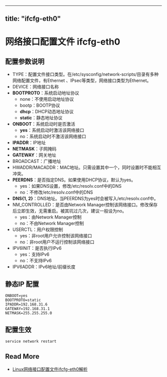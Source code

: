 
---
title: "ifcfg-eth0"
---

# 网络接口配置文件 ifcfg-eth0

## 配置参数说明 

- TYPE：配置文件接口类型。在/etc/sysconfig/network-scripts/目录有多种网络配置文件，有Ethernet 、IPsec等类型，网络接口类型为Ethernet。
- DEVICE：网络接口名称
- **BOOTPROTO**：系统启动地址协议
	- none：不使用启动地址协议
	- bootp：BOOTP协议
	- **dhcp**：DHCP动态地址协议
	- **static**：静态地址协议
- **ONBOOT**：系统启动时是否激活
	- **yes**：系统启动时激活该网络接口
	- no：系统启动时不激活该网络接口
- **IPADDR**：IP地址
- **NETMASK**：子网掩码
- **GATEWAY**：网关地址
- BROADCAST：广播地址
- HWADDR/MACADDR：MAC地址。只需设置其中一个，同时设置时不能相互冲突。
- **PEERDNS**：是否指定DNS。如果使用DHCP协议，默认为yes。
	- yes：如果DNS设置，修改/etc/resolv.conf中的DNS
	- no：不修改/etc/resolv.conf中的DNS
- **DNS{1, 2}**：DNS地址。当PEERDNS为yes时会被写入/etc/resolv.conf中。
- NM_CONTROLLED：是否由Network Manager控制该网络接口。修改保存后立即生效，无需重启。被其坑过几次，建议一般设为no。
	- yes：由Network Manager控制
	- no：不由Network Manager控制
- USERCTL：用户权限控制
	- yes：非root用户允许控制该网络接口
	- no：非root用户不运行控制该网络接口
- IPV6INIT：是否执行IPv6
	- yes：支持IPv6
	- no：不支持IPv6
- IPV6ADDR：IPv6地址/前缀长度


## 静态IP 配置
```
ONBOOT=yes
BOOTPROTO=static
IPADDR=192.168.31.6
GATEWAY=192.168.31.1
NETMASK=255.255.255.0
```

## 配置生效
```
service network restart  
```

## Read More
- [Linux网络接口配置文件ifcfg-eth0解析](http://blog.csdn.net/jmyue/article/details/17288467)